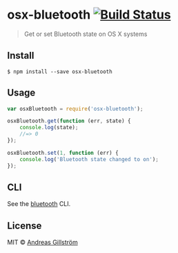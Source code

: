 # osx-bluetooth [![Build Status](https://travis-ci.org/gillstrom/osx-bluetooth.svg?branch=master)](https://travis-ci.org/gillstrom/osx-bluetooth)

> Get or set Bluetooth state on OS X systems


## Install

```
$ npm install --save osx-bluetooth
```


## Usage

```js
var osxBluetooth = require('osx-bluetooth');

osxBluetooth.get(function (err, state) {
	console.log(state);
	//=> 0
});

osxBluetooth.set(1, function (err) {
	console.log('Bluetooth state changed to on');
});
```


## CLI

See the [bluetooth](https://github.com/gillstrom/bluetooth) CLI.


## License

MIT © [Andreas Gillström](http://github.com/gillstrom)
